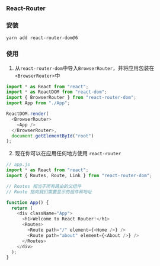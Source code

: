### React-Router

### 安装

```node
yarn add react-router-dom@6
```

### 使用

1. 从`react-router-dom`中导入`BrowserRouter`，并将应用包装在`<BrowserRouter>`中

```js
import * as React from "react";
import * as ReactDOM from "react-dom";
import { BrowserRouter } from "react-router-dom";
import App from "./App";

ReactDOM.render(
  <BrowserRouter>
    <App />
  </BrowserRouter>,
  document.getElementById("root")
);
```

2. 现在你可以在应用任何地方使用 `react-router`

```js
// app.js
import * as React from "react";
import { Routes, Route, Link } from "react-router-dom";

// Routes 相当于所有路由的父组件
// Route 指向我们需要显示的组件和地址

function App() {
  return (
    <div className="App">
      <h1>Welcome to React Router!</h1>
      <Routes>
        <Route path="/" element={<Home />} />
        <Route path="about" element={<About />} />
      </Routes>
    </div>
  );
}
```
